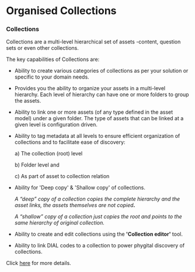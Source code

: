 # Organised Collections

### Collections

Collections are a multi-level hierarchical set of assets -content, question sets or even other collections.

The key capabilities of Collections are:

* Ability to create various categories of collections as per your solution or specific to your domain needs.
* Provides you the ability to organize your assets in a multi-level hierarchy. Each level of hierarchy can have one or more folders to group the assets.
* Ability to link one or more assets (of any type defined in the asset model) under a given folder. The type of assets that can be linked at a given level is configuration driven.
*   Ability to tag metadata at all levels to ensure efficient organization of collections and to facilitate ease of discovery:

    a) The collection (root) level

    b) Folder level and

    c) As part of asset to collection relation
*   Ability for 'Deep copy' & 'Shallow copy' of collections.

    _A “deep” copy of a collection copies the complete hierarchy and the asset links, the assets themselves are not copied_**.**

    _A “shallow” copy of a collection just copies the root and points to the same hierarchy of original collection._
* Ability to create and edit collections using the **'Collection editor'** tool.
* Ability to link DIAL codes to a collection to power phygital discovery of collections.

Click [here](http://127.0.0.1:5000/s/aanfWbeVT74C5lXDPde3/learn/capabilities/organised-collections) for more details.
